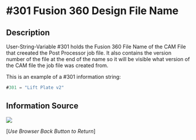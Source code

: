 # #301 Fusion 360 Design File Name

## Description
User-String-Variable #301 holds the Fusion 360 File Name of the CAM File that creeated the Post Processor job file. It also contains the version number of the file at the end of the name so it will be visible what version of the CAM file the job file was created from.

This is an example of a #301 information string:

```javascript
#301 = "Lift Plate v2"
```

## Information Source

![](/images/pp025.PNG)



[*Use Browser Back Button to Return*]